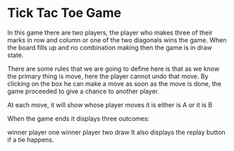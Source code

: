 # Tick Tac Toe Game 

In this game there are two players, the player who makes three of their marks in row and column or one of the two diagonals wins the game. When the board fills up and no combination making then the game is in draw state.

There are some rules that we are going to define here is that as we know the primary thing is move, here the player cannot undo that move. By clicking on the box he can make a move as soon as the move is done, the game proceeded to give a chance to another player.

At each move, it will show whose player moves it is either is A or it is B

When the game ends it displays three outcomes:

winner player one
winner player two
draw
It also displays the replay button if a tie happens.
